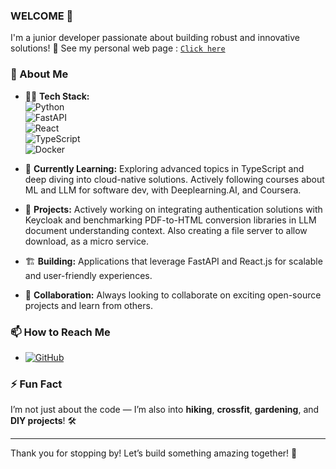 ### WELCOME 👋

I'm a junior developer passionate about building robust and innovative solutions! 🚀
See my personal web page : [`Click here`](https://tomquez.github.io/)

### 🌟 About Me

- 🧑‍💻 **Tech Stack:**  
  ![Python](https://img.shields.io/badge/Python-3776AB?style=for-the-badge&logo=python&logoColor=white)  
  ![FastAPI](https://img.shields.io/badge/FastAPI-009688?style=for-the-badge&logo=fastapi&logoColor=white)  
  ![React](https://img.shields.io/badge/React-61DAFB?style=for-the-badge&logo=react&logoColor=black)  
  ![TypeScript](https://img.shields.io/badge/TypeScript-3178C6?style=for-the-badge&logo=typescript&logoColor=white)  
  ![Docker](https://img.shields.io/badge/Docker-2496ED?style=for-the-badge&logo=docker&logoColor=white)

- 🌱 **Currently Learning:** Exploring advanced topics in TypeScript and deep diving into cloud-native solutions. Actively following courses about ML and LLM for software dev, with Deeplearning.AI, and Coursera.
- 🔭 **Projects:** Actively working on integrating authentication solutions with Keycloak and benchmarking PDF-to-HTML conversion libraries in LLM document understanding context. Also creating a file server to allow download, as a micro service.
- 🏗️ **Building:** Applications that leverage FastAPI and React.js for scalable and user-friendly experiences.
- 🤝 **Collaboration:** Always looking to collaborate on exciting open-source projects and learn from others.

### 📫 How to Reach Me

- [![GitHub](https://img.shields.io/badge/GitHub-100000?style=for-the-badge&logo=github&logoColor=white)](https://github.com/TomQuez)

### ⚡ Fun Fact

I’m not just about the code — I’m also into **hiking**, **crossfit**, **gardening**, and **DIY projects**! 🛠️

---

Thank you for stopping by! Let’s build something amazing together! 🌟
